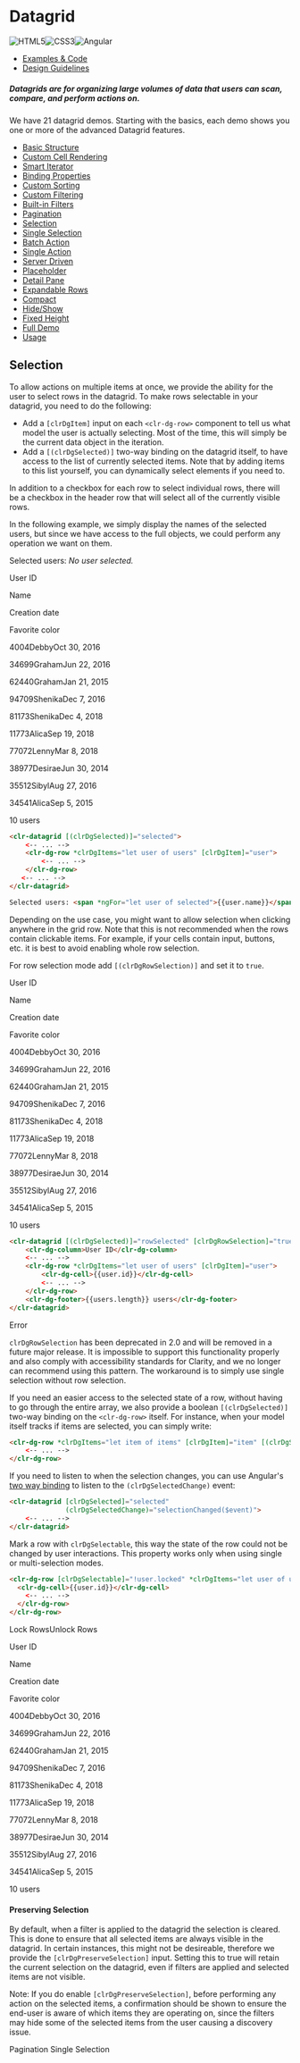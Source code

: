 # Datagrid

![HTML5](assets/images/bugs/badge_html5.svg 'HTML5')![CSS3](assets/images/bugs/badge_css3.svg 'CSS3')![Angular](assets/images/bugs/badge_ng.svg 'Angular')

* [Examples & Code](/documentation/datagrid#top)
* [Design Guidelines](/documentation/datagrid#guidelines)

##### Datagrids are for organizing large volumes of data that users can scan, compare, and perform actions on.

We have 21 datagrid demos. Starting with the basics, each demo shows you one or more of the advanced Datagrid features.

* [Basic Structure](/documentation/datagrid/structure)
* [Custom Cell Rendering](/documentation/datagrid/custom-rendering)
* [Smart Iterator](/documentation/datagrid/smart-iterator)
* [Binding Properties](/documentation/datagrid/binding-properties)
* [Custom Sorting](/documentation/datagrid/custom-sorting)
* [Custom Filtering](/documentation/datagrid/custom-filtering)
* [Built-in Filters](/documentation/datagrid/built-in-filters)
* [Pagination](/documentation/datagrid/pagination)
* [Selection](/documentation/datagrid/selection)
* [Single Selection](/documentation/datagrid/selection-single)
* [Batch Action](/documentation/datagrid/batch-action)
* [Single Action](/documentation/datagrid/single-action)
* [Server Driven](/documentation/datagrid/server-driven)
* [Placeholder](/documentation/datagrid/placeholder)
* [Detail Pane](/documentation/datagrid/detail-pane)
* [Expandable Rows](/documentation/datagrid/expandable-rows)
* [Compact](/documentation/datagrid/compact)
* [Hide/Show](/documentation/datagrid/hide-show)
* [Fixed Height](/documentation/datagrid/fixed-height)
* [Full Demo](/documentation/datagrid/full)
* [Usage](/documentation/datagrid/usage)

## Selection

To allow actions on multiple items at once, we provide the ability for the user to select rows in the datagrid. To make rows selectable in your datagrid, you need to do the following:

* Add a `[clrDgItem]` input on each `<clr-dg-row>` component to tell us what model the user is actually selecting. Most of the time, this will simply be the current data object in the iteration.
* Add a `[(clrDgSelected)]` two-way binding on the datagrid itself, to have access to the list of currently selected items. Note that by adding items to this list yourself, you can dynamically select elements if you need to.

In addition to a checkbox for each row to select individual rows, there will be a checkbox in the header row that will select all of the currently visible rows.

In the following example, we simply display the names of the selected users, but since we have access to the full objects, we could perform any operation we want on them.

Selected users: _No user selected._

User ID

Name

Creation date

Favorite color

4004DebbyOct 30, 2016

34699GrahamJun 22, 2016

62440GrahamJan 21, 2015

94709ShenikaDec 7, 2016

81173ShenikaDec 4, 2018

11773AlicaSep 19, 2018

77072LennyMar 8, 2018

38977DesiraeJun 30, 2014

35512SibylAug 27, 2016

34541AlicaSep 5, 2015

10 users

```html
<clr-datagrid [(clrDgSelected)]="selected">
    <-- ... -->
    <clr-dg-row *clrDgItems="let user of users" [clrDgItem]="user">
        <-- ... -->
    </clr-dg-row>
   <-- ... -->
</clr-datagrid>

Selected users: <span *ngFor="let user of selected">{{user.name}}</span>
```

Depending on the use case, you might want to allow selection when clicking anywhere in the grid row. Note that this is not recommended when the rows contain clickable items. For example, if your cells contain input, buttons, etc. it is best to avoid enabling whole row selection.

For row selection mode add `[(clrDgRowSelection)]` and set it to `true`.

User ID

Name

Creation date

Favorite color

4004DebbyOct 30, 2016

34699GrahamJun 22, 2016

62440GrahamJan 21, 2015

94709ShenikaDec 7, 2016

81173ShenikaDec 4, 2018

11773AlicaSep 19, 2018

77072LennyMar 8, 2018

38977DesiraeJun 30, 2014

35512SibylAug 27, 2016

34541AlicaSep 5, 2015

10 users

```html
<clr-datagrid [(clrDgSelected)]="rowSelected" [clrDgRowSelection]="true">
    <clr-dg-column>User ID</clr-dg-column>
    <-- ... -->
    <clr-dg-row *clrDgItems="let user of users" [clrDgItem]="user">
        <clr-dg-cell>{{user.id}}</clr-dg-cell>
        <-- ... -->
    </clr-dg-row>
    <clr-dg-footer>{{users.length}} users</clr-dg-footer>
</clr-datagrid>
```

Error

`clrDgRowSelection` has been deprecated in 2.0 and will be removed in a future major release. It is impossible to support this functionality properly and also comply with accessibility standards for Clarity, and we no longer can recommend using this pattern. The workaround is to simply use single selection without row selection.

If you need an easier access to the selected state of a row, without having to go through the entire array, we also provide a boolean `[(clrDgSelected)]` two-way binding on the `<clr-dg-row>` itself. For instance, when your model itself tracks if items are selected, you can simply write:

```html
<clr-dg-row *clrDgItems="let item of items" [clrDgItem]="item" [(clrDgSelected)]="item.selected">
    <-- ... -->
</clr-dg-row>
```

If you need to listen to when the selection changes, you can use Angular's [two way binding](https://angular.io/guide/template-syntax) to listen to the `(clrDgSelectedChange)` event:

```html
<clr-datagrid [clrDgSelected]="selected"
              (clrDgSelectedChange)="selectionChanged($event)">
    <-- ... -->
</clr-datagrid>
```

Mark a row with `clrDgSelectable`, this way the state of the row could not be changed by user interactions. This property works only when using single or multi-selection modes.

```html
<clr-dg-row [clrDgSelectable]="!user.locked" *clrDgItems="let user of users" [clrDgItem]="user">
  <clr-dg-cell>{{user.id}}</clr-dg-cell>
    <-- ... -->
  </clr-dg-row>
</clr-dg-row>
```

Lock RowsUnlock Rows

User ID

Name

Creation date

Favorite color

4004DebbyOct 30, 2016

34699GrahamJun 22, 2016

62440GrahamJan 21, 2015

94709ShenikaDec 7, 2016

81173ShenikaDec 4, 2018

11773AlicaSep 19, 2018

77072LennyMar 8, 2018

38977DesiraeJun 30, 2014

35512SibylAug 27, 2016

34541AlicaSep 5, 2015

10 users

#### Preserving Selection

By default, when a filter is applied to the datagrid the selection is cleared. This is done to ensure that all selected items are always visible in the datagrid. In certain instances, this might not be desireable, therefore we provide the `[clrDgPreserveSelection]` input. Setting this to true will retain the current selection on the datagrid, even if filters are applied and selected items are not visible.

Note: If you do enable `[clrDgPreserveSelection]`, before performing any action on the selected items, a confirmation should be shown to ensure the end-user is aware of which items they are operating on, since the filters may hide some of the selected items from the user causing a discovery issue.

Pagination Single Selection
